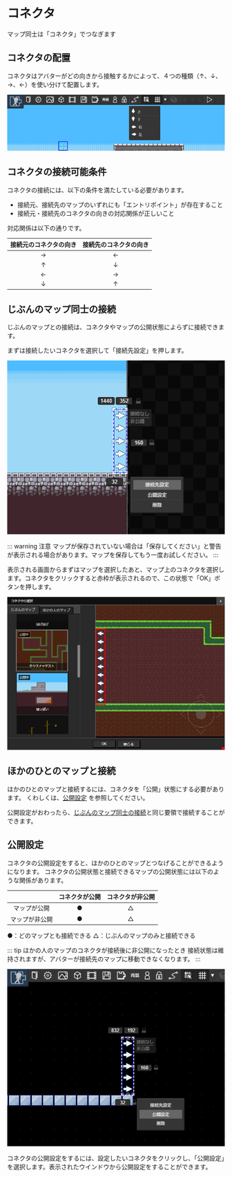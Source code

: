# コネクタ

マップ同士は「コネクタ」でつなぎます

## コネクタの配置
コネクタはアバターがどの向きから接触するかによって、４つの種類（↑、↓、→、←）を使い分けて配置します。

![コネクタ選択メニュー](./images/connector-selecting-navbar.png)

## コネクタの接続可能条件
コネクタの接続には、以下の条件を満たしている必要があります。

- 接続元、接続先のマップのいずれにも「エントリポイント」が存在すること
- 接続元・接続先のコネクタの向きの対応関係が正しいこと

対応関係は以下の通りです。

|接続元のコネクタの向き|接続先のコネクタの向き|
|:--:|:--:|
|→|←|
|↑|↓|
|←|→|
|↓|↑|


## じぶんのマップ同士の接続
じぶんのマップとの接続は、コネクタやマップの公開状態によらずに接続できます。

まずは接続したいコネクタを選択して「接続先設定」を押します。

![コネクタの接続ボタン](./images/connect-settings-button.png)

::: warning 注意
マップが保存されていない場合は「保存してください」と警告が表示される場合があります。マップを保存してもう一度お試しください。
:::

表示される画面からまずはマップを選択したあと、マップ上のコネクタを選択します。コネクタをクリックすると赤枠が表示されるので、この状態で「OK」ボタンを押します。

![コネクタの接続ウインドウ](./images/connect-selecting-window.png)

## ほかのひとのマップと接続
ほかのひとのマップと接続するには、コネクタを「公開」状態にする必要があります。
くわしくは、[公開設定](#公開設定) を参照してください。

公開設定がおわったら、[じぶんのマップ同士の接続](#じぶんのマップ同士の接続)と同じ要領で接続することができます。

## 公開設定

コネクタの公開設定をすると、ほかのひとのマップとつなげることができるようになります。
コネクタの公開状態と接続できるマップの公開状態には以下のような関係があります。

||コネクタが公開|コネクタが非公開|
|:--:|:--:|:--:|
|マップが公開|●|△|
|マップが非公開|●|△|

●：どのマップとも接続できる △：じぶんのマップのみと接続できる

::: tip ほかの人のマップのコネクタが接続後に非公開になったとき
接続状態は維持されますが、アバターが接続先のマップに移動できなくなります。
:::


![コネクタの公開設定](./images/connector-publication-button.png)

コネクタの公開設定をするには、設定したいコネクタをクリックし、「公開設定」を選択します。表示されたウインドウから公開設定をすることができます。
